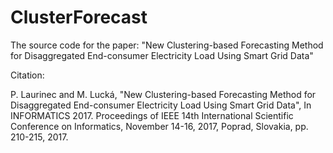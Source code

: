 # ClusterForecast

The source code for the paper: "New Clustering-based Forecasting Method for Disaggregated End-consumer Electricity Load Using Smart Grid Data"

Citation:

P. Laurinec and M. Lucká, "New Clustering-based Forecasting Method for Disaggregated End-consumer Electricity Load Using Smart Grid Data",
In INFORMATICS 2017. Proceedings of IEEE 14th International Scientific Conference on Informatics, November 14-16, 2017, Poprad, Slovakia,
pp. 210-215, 2017.
